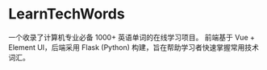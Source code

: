 # LearnTechWords
一个收录了计算机专业必备 1000+ 英语单词的在线学习项目。 前端基于 Vue + Element UI，后端采用 Flask (Python) 构建，旨在帮助学习者快速掌握常用技术词汇。
